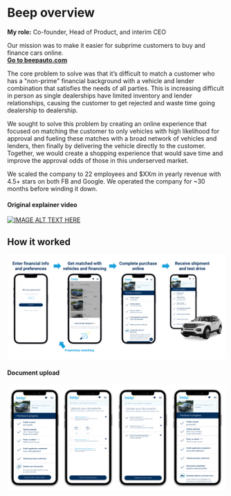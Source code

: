 # Beep overview 

**My role:** Co-founder, Head of Product, and interim CEO

Our mission was to make it easier for subprime customers to buy and finance cars online. </br>
**[Go to beepauto.com](https://beepauto.com/)**

The core problem to solve was that it’s difficult to match a customer who has a "non-prime" financial background with a vehicle and lender combination that satisfies the needs of all parties. This is increasing difficult in person as single dealerships have limited inventory and lender relationships, causing the customer to get rejected and waste time going dealership to dealership.

We sought to solve this problem by creating an online experience that focused on matching the customer to only vehicles with high likelihood for approval and fueling these matches with a broad network of vehicles and lenders, then finally by delivering the vehicle directly to the customer. Together, we would create a shopping experience that would save time and improve the approval odds of those in this underserved market.

We scaled the company to 22 employees and $XXm in yearly revenue with 4.5+ stars on both FB and Google. We operated the company for ~30 months before winding it down. 

#### Original explainer video
[![IMAGE ALT TEXT HERE](https://img.youtube.com/vi/BndvKu2c98Y/0.jpg)](https://www.youtube.com/watch?v=BndvKu2c98Y)

## How it worked
![Flow overview](/images/beep_flow.png)


#### Document upload
![Document upload](/images/Beep_docs.png)
